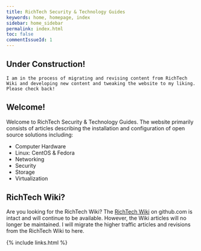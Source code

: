 ```yaml
---
title: RichTech Security & Technology Guides
keywords: home, homepage, index
sidebar: home_sidebar
permalink: index.html
toc: false
commentIssueId: 1
---
```


## Under Construction!

`I am in the process of migrating and revising content from RichTech Wiki and developing new content and tweaking the website to my liking. Please check back!`

## Welcome!

Welcome to RichTech Security & Technology Guides. The website primarily consists of articles describing the installation and configuration of open source solutions including:

- Computer Hardware
- Linux: CentOS & Fedora
- Networking
- Security
- Storage
- Virtualization

## RichTech Wiki?

Are you looking for the RichTech Wiki? The [RichTech Wiki](https://github.com/rharmonson/richtech/wiki) on github.com is intact and will continue to be available. However, the Wiki articles will no longer be maintained. I will migrate the higher traffic articles and revisions from the RichTech Wiki to here.

{% include links.html %}
